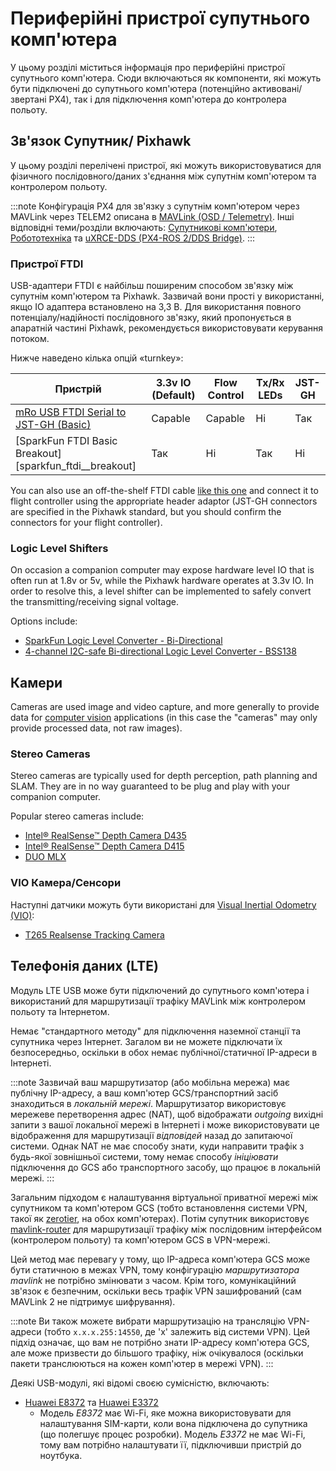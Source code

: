 # Периферійні пристрої супутнього комп'ютера

У цьому розділі міститься інформація про периферійні пристрої супутнього комп'ютера. Сюди включаються як компоненти, які можуть бути підключені до супутнього комп'ютера (потенційно активовані/звертані PX4), так і для підключення комп'ютера до контролера польоту.

## Зв'язок Супутник/ Pixhawk

У цьому розділі перелічені пристрої, які можуть використовуватися для фізичного послідовного/даних з'єднання між супутнім комп'ютером та контролером польоту.

:::note
Конфігурація PX4 для зв'язку з супутнім комп'ютером через MAVLink через TELEM2 описана в [MAVLink (OSD / Telemetry)](../peripherals/mavlink_peripherals.md#telem2). Інші відповідні теми/розділи включають: [Супутникові комп'ютери](../companion_computer/README.md), [Робототехніка](../robotics/README.md) та [uXRCE-DDS (PX4-ROS 2/DDS Bridge)](../middleware/uxrce_dds.md).
:::

### Пристрої FTDI

USB-адаптери FTDI є найбільш поширеним способом зв'язку між супутнім комп'ютером та Pixhawk. Зазвичай вони прості у використанні, якщо IO адаптера встановлено на 3,3 В. Для використання повного потенціалу/надійності послідовного зв'язку, який пропонується в апаратній частині Pixhawk, рекомендується використовувати керування потоком.

Нижче наведено кілька опцій «turnkey»:

| Пристрій                                                               | 3.3v IO (Default) | Flow Control | Tx/Rx LEDs | JST-GH |
| ---------------------------------------------------------------------- | ----------------- | ------------ | ---------- | ------ |
| [mRo USB FTDI Serial to JST-GH (Basic)][mro_usb_ftdi_serial_to_jst_gh] | Capable           | Capable      | Ні         | Так    |
| \[SparkFun FTDI Basic Breakout\]\[sparkfun_ftdi__breakout\]          | Так               | Ні           | Так        | Ні     |

<!-- Reference links for above table -->

You can also use an off-the-shelf FTDI cable [like this one](https://www.sparkfun.com/products/9717) and connect it to flight controller using the appropriate header adaptor (JST-GH connectors are specified in the Pixhawk standard, but you should confirm the connectors for your flight controller).

### Logic Level Shifters

On occasion a companion computer may expose hardware level IO that is often run at 1.8v or 5v, while the Pixhawk hardware operates at 3.3v IO. In order to resolve this, a level shifter can be implemented to safely convert the transmitting/receiving signal voltage.

Options include:

- [SparkFun Logic Level Converter - Bi-Directional](https://www.sparkfun.com/products/12009)
- [4-channel I2C-safe Bi-directional Logic Level Converter - BSS138](https://www.adafruit.com/product/757)

## Камери

Cameras are used image and video capture, and more generally to provide data for [computer vision](../computer_vision/README.md) applications (in this case the "cameras" may only provide processed data, not raw images).

### Stereo Cameras

Stereo cameras are typically used for depth perception, path planning and SLAM. They are in no way guaranteed to be plug and play with your companion computer.

Popular stereo cameras include:

- [Intel® RealSense™ Depth Camera D435](https://www.intelrealsense.com/depth-camera-d435/)
- [Intel® RealSense™ Depth Camera D415](https://www.intelrealsense.com/depth-camera-d415/)
- [DUO MLX](https://duo3d.com/product/duo-minilx-lv1)

### VIO Камера/Сенсори

Наступні датчики можуть бути використані для [Visual Inertial Odometry (VIO)](../computer_vision/visual_inertial_odometry.md):

- [T265 Realsense Tracking Camera](../peripherals/camera_t265_vio.md)

## Телефонія даних (LTE)

Модуль LTE USB може бути підключений до супутнього комп'ютера і використаний для маршрутизації трафіку MAVLink між контролером польоту та Інтернетом.

Немає "стандартного методу" для підключення наземної станції та супутника через Інтернет. Загалом ви не можете підключати їх безпосередньо, оскільки в обох немає публічної/статичної IP-адреси в Інтернеті.

:::note
Зазвичай ваш маршрутизатор (або мобільна мережа) має публічну IP-адресу, а ваш комп'ютер GCS/транспортний засіб знаходиться в _локальній мережі_. Маршрутизатор використовує мережеве перетворення адрес (NAT), щоб відображати _outgoing_ вихідні запити з вашої локальної мережі в Інтернеті і може використовувати це відображення для маршрутизації _відповідей_ назад до запитаючої системи. Однак NAT не має способу знати, куди направити трафік з будь-якої зовнішньої системи, тому немає способу _ініціювати_ підключення до GCS або транспортного засобу, що працює в локальній мережі.
:::

Загальним підходом є налаштування віртуальної приватної мережі між супутником та комп'ютером GCS (тобто встановлення системи VPN, такої як [zerotier](https://www.zerotier.com/), на обох комп'ютерах). Потім супутник використовує [mavlink-router](https://github.com/intel/mavlink-router) для маршрутизації трафіку між послідовним інтерфейсом (контролером польоту) та комп'ютером GCS в VPN-мережі.

Цей метод має перевагу у тому, що IP-адреса комп'ютера GCS може бути статичною в межах VPN, тому конфігурацію _маршрутизатора mavlink_ не потрібно змінювати з часом. Крім того, комунікаційний зв'язок є безпечним, оскільки весь трафік VPN зашифрований (сам MAVLink 2 не підтримує шифрування).

:::note
Ви також можете вибрати маршрутизацію на трансляцію VPN-адреси (тобто `x.x.x.255:14550`, де 'x' залежить від системи VPN). Цей підхід означає, що вам не потрібно знати IP-адресу комп'ютера GCS, але може призвести до більшого трафіку, ніж очікувалося (оскільки пакети транслюються на кожен комп'ютер в мережі VPN).
:::

Деякі USB-модулі, які відомі своєю сумісністю, включають:

- [Huawei E8372](https://consumer.huawei.com/en/mobile-broadband/e8372/) та [Huawei E3372](https://consumer.huawei.com/en/mobile-broadband/e3372/)
  - Модель _E8372_ має Wi-Fi, яке можна використовувати для налаштування SIM-карти, коли вона підключена до супутника (що полегшує процес розробки). Модель _E3372_ не має Wi-Fi, тому вам потрібно налаштувати її, підключивши пристрій до ноутбука.

[mro_usb_ftdi_serial_to_jst_gh]: https://store.mrobotics.io/USB-FTDI-Serial-to-JST-GH-p/mro-ftdi-jstgh01-mr.htm
